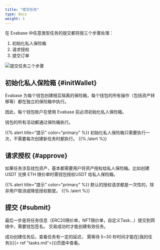 ```yaml
---
title: "提交任务"
type: docs
weight: 3
---
```


在 Evabase 中任意类型任务的提交都将按三个步骤处理：

1. 初始化私人保险箱
2. 请求授权
3. 提交订单

![提交任务三个步骤](/img/submitOrder.png)

## 初始化私人保险箱 {#initWallet}

Evabase 为每个钱包创建相互隔离的保险箱，每个钱包的所有操作（包括资产转移等）都在独立的保险箱中执行。

因此，每个钱包账户在使用  Evabase 前必须初始化私人保险箱。

钱包的所有活动都通过保险箱执行。


{{% alert title="提示" color="primary" %}}
初始化私人保险箱只需要执行一次，不需要每次创建新任务时都执行。
{{% /alert %}}

## 请求授权 {#approve}

如果任务涉及钱包资产，基本都需要用户将资产授权给私人保险箱。比如创建 USDT 兑换 ETH 限价单时需钱包授权USDT 给私人保险箱。


{{% alert title="提示" color="primary" %}}
默认的授权请求都是一次性的，除非用户取消或降低授权额度。
{{% /alert %}}

## 提交 {#submit}

最后一步是将任务信息（ERC20限价单，NFT限价单，自定义Task...）提交到网络中，需要钱包签名。
交易成功时才能创建有效任务。

成功创建任务后，查看任务有一定的延迟， 需等待 5~30 秒时间才能在[我的任务]({{< ref "tasks.md">}})页面中查看。